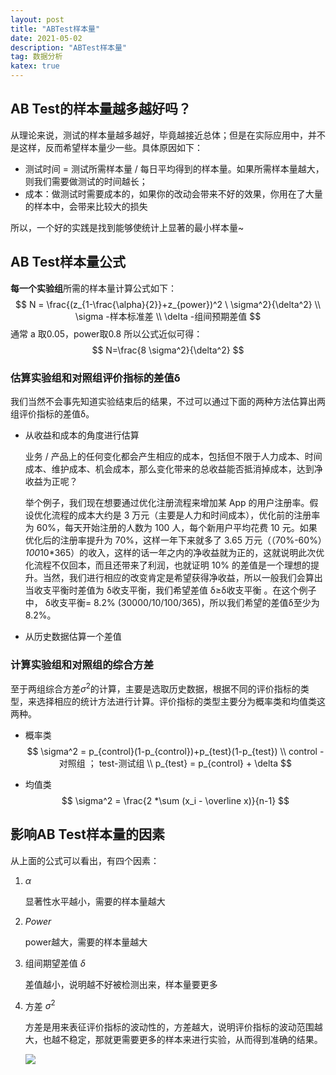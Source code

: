 ```yaml
---
layout: post
title: "ABTest样本量"
date: 2021-05-02
description: "ABTest样本量"
tag: 数据分析
katex: true
---
```


## AB  Test的样本量越多越好吗？

从理论来说，测试的样本量越多越好，毕竟越接近总体；但是在实际应用中，并不是这样，反而希望样本量少一些。具体原因如下：

- 测试时间 = 测试所需样本量 / 每日平均得到的样本量。如果所需样本量越大，则我们需要做测试的时间越长；
- 成本：做测试时需要成本的，如果你的改动会带来不好的效果，你用在了大量的样本中，会带来比较大的损失

所以，一个好的实践是找到能够使统计上显著的最小样本量~

## AB Test样本量公式

**每一个实验组**所需的样本量计算公式如下：
$$
N = \frac{(z_{1-\frac{\alpha}{2}}+z_{power})^2 \ \sigma^2}{\delta^2} \\
\sigma -样本标准差 \\
\delta -组间预期差值
$$
通常 a 取0.05，power取0.8 所以公式近似可得：
$$
N=\frac{8 \sigma^2}{\delta^2}
$$

### 估算实验组和对照组评价指标的差值δ

我们当然不会事先知道实验结束后的结果，不过可以通过下面的两种方法估算出两组评价指标的差值δ。

- 从收益和成本的角度进行估算

  业务 / 产品上的任何变化都会产生相应的成本，包括但不限于人力成本、时间成本、维护成本、机会成本，那么变化带来的总收益能否抵消掉成本，达到净收益为正呢？

  举个例子，我们现在想要通过优化注册流程来增加某 App 的用户注册率。假设优化流程的成本大约是 3 万元（主要是人力和时间成本），优化前的注册率为 60%，每天开始注册的人数为 100 人，每个新用户平均花费 10 元。如果优化后的注册率提升为 70%，这样一年下来就多了 3.65 万元（（70%-60%）*100*10*365）的收入，这样的话一年之内的净收益就为正的，这就说明此次优化流程不仅回本，而且还带来了利润，也就证明 10% 的差值是一个理想的提升。当然，我们进行相应的改变肯定是希望获得净收益，所以一般我们会算出当收支平衡时差值为 δ收支平衡，我们希望差值 δ≥δ收支平衡 。在这个例子中， δ收支平衡= 8.2% (30000/10/100/365)，所以我们希望的差值δ至少为 8.2%。

- 从历史数据估算一个差值

### 计算实验组和对照组的综合方差

至于两组综合方差$\sigma^2$的计算，主要是选取历史数据，根据不同的评价指标的类型，来选择相应的统计方法进行计算。评价指标的类型主要分为概率类和均值类这两种。

- 概率类
  $$
  \sigma^2 = p_{control}(1-p_{control})+p_{test}(1-p_{test}) \\
  control - 对照组 ； test-测试组 \\
  p_{test} = p_{control} + \delta
  $$
  
- 均值类
  $$
  \sigma^2 = \frac{2 *\sum (x_i - \overline x)}{n-1}
  $$
  

## 影响AB Test样本量的因素

从上面的公式可以看出，有四个因素：

1. $\alpha$

   显著性水平越小，需要的样本量越大

2. $Power$

   power越大，需要的样本量越大

3. 组间期望差值 $\delta$

   差值越小，说明越不好被检测出来，样本量要更多

4. 方差 $\sigma^2$

   方差是用来表征评价指标的波动性的，方差越大，说明评价指标的波动范围越大，也越不稳定，那就更需要更多的样本来进行实验，从而得到准确的结果。

	![](/assests/2021-05-02-abtest-sample-size1.jpg)

